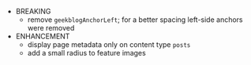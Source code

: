 - BREAKING
  - remove `geekblogAnchorLeft`;
    for a better spacing left-side anchors were removed
- ENHANCEMENT
  - display page metadata only on content type `posts`
  - add a small radius to feature images
